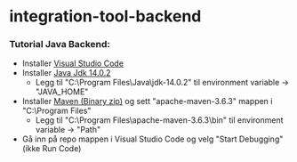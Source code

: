 # integration-tool-backend  
### Tutorial Java Backend:
* Installer [Visual Studio Code](https://code.visualstudio.com/download)
* Installer [Java Jdk 14.0.2](https://www.oracle.com/java/technologies/javase-jdk14-downloads.html)  
  * Legg til "C:\Program Files\Java\jdk-14.0.2" til environment variable -> "JAVA_HOME"
* Installer [Maven (Binary zip)](https://maven.apache.org/download.cgi) og sett "apache-maven-3.6.3" mappen i "C:\Program Files\"   
  * Legg til "C:\Program Files\apache-maven-3.6.3\bin" til environment variable -> "Path"
* Gå inn på repo mappen i Visual Studio Code og velg "Start Debugging" (ikke Run Code)
